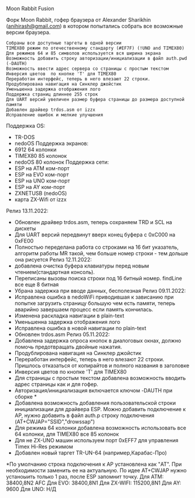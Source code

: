 Moon Rabbit Fusion

Форк  Moon Rabbit, гофер браузера от Alexander Sharikhin (anihirash@gmail.com) в котором попытались  собрать все возможные версии браузера.

    Собраны все доступные таргеты в одной версии
    TIMEX80 режим по отечественному стандарту (#EF7F) (!UNO and TIMEX80)
    Для режимов 64 и 85 символов используется вся ширина экрана
    Возможность добавить строку авторизации/инициализации в файл auth.pwd (-DAUTH)
    Возможность ввести адрес сервера со страницы с простым текстом
    Инверсия цветов  по кнопке 'T' для TIMEX80
    Переработан интерфейс, теперь в него влезают 22 строки.
    Продублирована навигация на Синклер джойстик
    Уменьшенна задержка отображения лого
    Поддержка страниц длиннее 255 строк
    Для UART версий увеличен размер буфера страницы до размера доступной памяти
    Добавлен драйвер trdos.asm от izzx
    Исправление ошибок и мелкие улучшения


Поддержка OS:
 - TR-DOS
 - nedoOS
Поддержка экранов:
 - 6912     64 колонки
 - TIMEX80  85 колонок
 - nedoOS   80 колонок
Поддержка сети:
 - ESP на ATM ком-порт
 - ESP на EVO ком-порт
 - ESP на UNO ком-порт
 - ESP на  AY ком-порт
 - ZXNETUSB (nedoOS)
 - карта ZX-Wifi от izzx

Релиз 13.11.2022:
 - Обновлен драйвер trdos.asm, теперь  сохраняем TRD и SCL на дискеты
 - Для UART версий передвинут вверх конец буфера с 0xC000 на 0хFE00
 - Полностью переделана работа со строками на 16 бит указатель, алгоритм работы MR такой, чем больше номер строки - тем дольше она рисуется
Релиз 12.11.2022:
 - добавлена очистка буфера клавиатуры перед новым чтением(стандартная консоль).
 - Переписаны вызовы поиска строки под 16 битный номер. findLine все еще 8 битная
 - Убрана задержка  при вводе данных, бесполезная
Релиз 09.11.2022:
 - Исправлена ошибка в nedoWiFi приводившая к зависанию при попытке загрузить страницу  большую чем есть памяти, теперь аварийно завершаем процесс если память кончилась.
 - Изменена раскладка навигации в plain-text
 - Уменьшенна задержка отображения лого
 - Исправлена ошибка в новой навигации по plain-text
 - Обновлен trdos.asm
Релиз 05.11.2022:
 - Добавлена задержка опроса кнопок в  диалоговых окнах, должно помочь предотвращать двойные нажатия.
 - Продублирована навигация на Синклер джойстик
 - Переработан интерфейс, теперь в него влезают 22 строки. Пришлось отказаться от копирайтов  и полного названия в заголовке
 - Инверсия цветов  по кнопке 'T' для TIMEX80
 - Для страницы с простым текстом добавлена возможность вводить адрес страницы как и для гофер.
 - Авторизация/инициализация включается ключом -DAUTH при сборке *
 - Добавлена возможность добавления пользовательской строки инициализации для драйвера ESP. Можно добавить подключение к АP, нужно добавить в файл auth.p строку  подключения (AT+CWJAP="SSID","drowssap")
 - Для режима 64 колонки  добавлена возможность использовать  все 64 колонки, для TIMEX80 все 85 колонок
 - Для не ZX-UNO машин используем порт 0xEFF7 для управления Timex Hi-Res режимом
 - Добавлен новый таргет TR-UN-64 (например,Карабас-Про)

*По умолчанию строка подключения к AP  установлена как "AT". При необходимости заменить ее на актуальную. По идее AT+CWJAP нужно устаноыить только 1 раз, после ESP запомнит точку.
Для АТМ:     38400,8N2 AFC
Для EVO:     38400,8N1
Для ZX-WIFI: 115200,8N1
Для AY:       9600
Для UNO:      Н/Д

